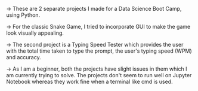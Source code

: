 -> These are 2 separate projects I made for a Data Science Boot Camp, using Python.

-> For the classic Snake Game, I tried to incorporate GUI to make the game look visually appealing.

-> The second project is a Typing Speed Tester which provides the user with the total time taken to type the prompt, the user's typing speed (WPM) and accuracy.

-> As I am a beginner, both the projects have slight issues in them which I am currently trying to solve. The projects don't seem to run well on Jupyter Notebook whereas they work fine when a 
terminal like cmd is used.
